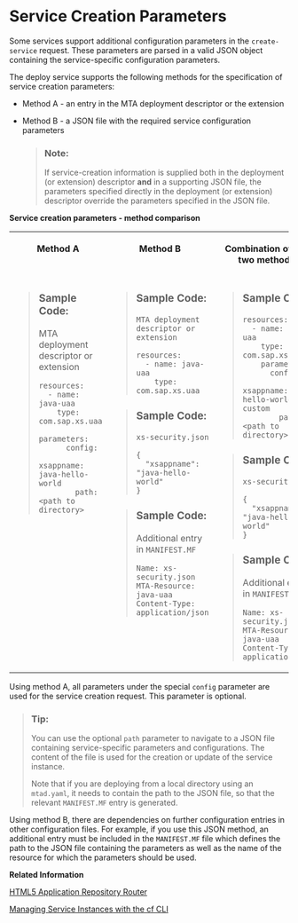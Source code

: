 <!-- loioa36df26b36484129b482ae20c3eb8004 -->

# Service Creation Parameters

Some services support additional configuration parameters in the `create-service` request. These parameters are parsed in a valid JSON object containing the service-specific configuration parameters.

The deploy service supports the following methods for the specification of service creation parameters:

-   Method A - an entry in the MTA deployment descriptor or the extension
-   Method B - a JSON file with the required service configuration parameters

    > ### Note:  
    > If service-creation information is supplied both in the deployment \(or extension\) descriptor **and** in a supporting JSON file, the parameters specified directly in the deployment \(or extension\) descriptor override the parameters specified in the JSON file.


**Service creation parameters - method comparison**


<table>
<tr>
<th valign="top">

Method A



</th>
<th valign="top">

Method B



</th>
<th valign="top">

Combination of the two methods



</th>
</tr>
<tr>
<td valign="top">

> ### Sample Code:  
> MTA deployment descriptor or extension
> 
> ```
> resources:
>   - name: java-uaa
>     type: com.sap.xs.uaa
>     parameters:
>       config:
>         xsappname: java-hello-world
>         path: <path to directory>
> ```



</td>
<td valign="top">

> ### Sample Code:  
> `MTA deployment descriptor or extension`
> 
> ```
> resources:
>   - name: java-uaa
>     type: com.sap.xs.uaa
> ```

> ### Sample Code:  
> `xs-security.json`
> 
> ```
> {
>   "xsappname": "java-hello-world"
> }
> ```

> ### Sample Code:  
> Additional entry in `MANIFEST.MF`
> 
> ```
> Name: xs-security.json
> MTA-Resource: java-uaa
> Content-Type: application/json
> 
> ```



</td>
<td valign="top">

> ### Sample Code:  
> ```
> resources:
>   - name: java-uaa
>     type: com.sap.xs.uaa
>     parameters:
>       config:
>         xsappname: java-hello-world-custom
>         path: <path to directory>
> ```

> ### Sample Code:  
> `xs-security.json`
> 
> ```
> {
>   "xsappname": "java-hello-world"
> }
> ```

> ### Sample Code:  
> Additional entry in `MANIFEST.MF`
> 
> ```
> Name: xs-security.json
> MTA-Resource: java-uaa
> Content-Type: application/json
> ```



</td>
</tr>
</table>

Using method A, all parameters under the special `config` parameter are used for the service creation request. This parameter is optional.

> ### Tip:  
> You can use the optional `path` parameter to navigate to a JSON file containing service-specific parameters and configurations. The content of the file is used for the creation or update of the service instance.
> 
> Note that if you are deploying from a local directory using an `mtad.yaml`, it needs to contain the path to the JSON file, so that the relevant `MANIFEST.MF` entry is generated.

Using method B, there are dependencies on further configuration entries in other configuration files. For example, if you use this JSON method, an additional entry must be included in the `MANIFEST.MF` file which defines the path to the JSON file containing the parameters as well as the name of the resource for which the parameters should be used.

**Related Information**  


[HTML5 Application Repository Router](https://github.com/SAP-samples/html5-app-repo-router/tree/06ac27a1d3352e65b3a0942e5e56604e2c7cc4b1)

[Managing Service Instances with the cf CLI](https://docs.cloudfoundry.org/devguide/services/managing-services.html#arbitrary-params-create)

